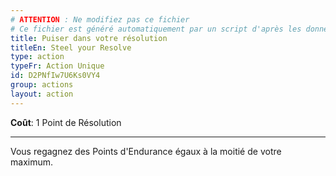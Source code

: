 ```yaml
---
# ATTENTION : Ne modifiez pas ce fichier
# Ce fichier est généré automatiquement par un script d'après les données du module Foundry VTT officiel et de sa traduction
title: Puiser dans votre résolution
titleEn: Steel your Resolve
type: action
typeFr: Action Unique
id: D2PNfIw7U6Ks0VY4
group: actions
layout: action
---
```

<p><strong>Coût</strong>: 1 Point de Résolution</p><hr><p>Vous regagnez des Points d'Endurance égaux à la moitié de votre maximum.</p>
